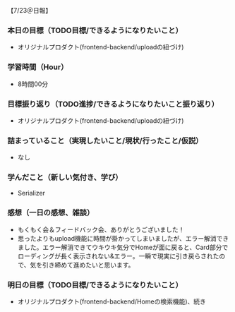 【7/23＠日報】
### 本日の目標（TODO目標/できるようになりたいこと）
- オリジナルプロダクト(frontend-backend/uploadの紐づけ)
### 学習時間（Hour）
- 8時間00分
### 目標振り返り（TODO進捗/できるようになりたいこと振り返り）
- オリジナルプロダクト(frontend-backend/uploadの紐づけ)
### 詰まっていること（実現したいこと/現状/行ったこと/仮説）
- なし
### 学んだこと（新しい気付き、学び）
- Serializer
### 感想（一日の感想、雑談）
- もくもく会＆フィードバック会、ありがとうございました！
- 思ったよりもupload機能に時間が掛かってしまいましたが、エラー解消できました。エラー解消できてウキウキ気分でHomeが面に戻ると、Card部分でローディングが長く表示されない&エラー。一瞬で現実に引き戻らされたので、気を引き締めて進めたいと思います。
### 明日の目標（TODO目標/できるようになりたいこと）
- オリジナルプロダクト(frontend-backend/Homeの検索機能)、続き
